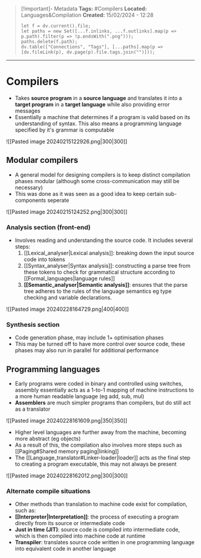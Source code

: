 > [!important]- Metadata
> **Tags:** #Compilers 
> **Located:** Languages&Compilation
> **Created:** 15/02/2024 - 12:28
> ```dataviewjs
> let f = dv.current().file;
> let paths = new Set([...f.inlinks, ...f.outlinks].map(p => p.path).filter(p => !p.endsWith(".png")));
> paths.delete(f.path);
> dv.table(["Connections", "Tags"], [...paths].map(p => [dv.fileLink(p), dv.page(p).file.tags.join("")]));
> ```

___
# Compilers
- Takes **source program** in a **source language** and translates it into a **target program** in a **target language** while also providing error messages
- Essentially a machine that determines if a program is valid based on its understanding of syntax. This also means a programming language specified by it's  grammar is computable

![[Pasted image 20240215122926.png|300|300]]

## Modular compilers
- A general model for designing compilers is to keep distinct compilation phases modular (although some cross-communication may still be necessary) 
- This was done as it was seen as a good idea to keep certain sub-components seperate

![[Pasted image 20240215124252.png|300|300]]

### Analysis section (front-end)
- Involves reading and understanding the source code. It includes several steps:
    1. [[Lexical_analyser|Lexical analysis]]: breaking down the input source code into tokens
    2. [[Syntax_analyser|Syntax analysis]]: constructing a parse tree from these tokens to check for grammatical structure according to [[Formal_languages|language rules]]
    3. **[[Semantic_analyser|Semantic analysis]]**: ensures that the parse tree adheres to the rules of the language semantics eg type checking and variable declarations.

![[Pasted image 20240228164729.png|400|400]]

### Synthesis section
- Code generation phase, may include 1+ optimisation phases 
- This may be turned off to have more control over source code, these phases may also run in parallel for additional performance  

## Programming languages
- Early programs were coded in binary and controlled using switches, assembly essentially acts as a 1-to-1 mapping of machine instructions to a more human readable language (eg add, sub, mul)
- **Assemblers** are much simpler programs than compilers, but do still act as a translator 

![[Pasted image 20240228161609.png|350|350]]

- Higher level languages are further away from the machine, becoming more abstract (eg objects)
- As a result of this, the compilation also involves more steps such as [[Paging#Shared memory paging|linking]]
- The [[Language_translator#Linker-loader|loader]] acts as the final step to creating a program executable, this may not always be present

![[Pasted image 20240228162012.png|300|300]]
### Alternate compile situations
- Other methods than translation to machine code exist for compilation, such as:
- **[[Interpreter|Interpretation]]**: the process of executing a program directly from its source or intermediate code
- **Just in time (JIT)**: source code is compiled into intermediate code, which is then compiled into machine code at runtime 
- **Transpiler**: translates source code written in one programming language into equivalent code in another language
